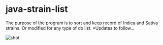 # java-strain-list
The purpose of the program is to sort and keep record of Indica and Sativa strains. Or modified for any type of do list. 
*Updates to follow...

![shot](https://user-images.githubusercontent.com/29080731/51248111-1d8ddc80-195d-11e9-879b-37698c69d3a8.png)

